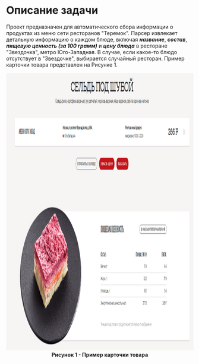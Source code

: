 # Описание задачи

Проект предназначен для автоматического сбора информации о продуктах из меню сети ресторанов "Теремок". Парсер извлекает детальную информацию о каждом блюде, включая ***название***, ***состав***, ***пищевую ценность (за 100 грамм)*** и ***цену блюда*** в ресторане "Звездочка", метро Юго-Западная. В случае, если какое-то блюдо отсутствует в "Звездочке", выбирается случайный ресторан.
Пример карточки товара представлен на Рисунке 1.
<p align="center">
  <img src="Images/ParserTeremok.png" alt="Пример карточки товара" width="1573" height="746">
  <br>
  <strong>Рисунок 1 - Пример карточки товара</strong>
</p>